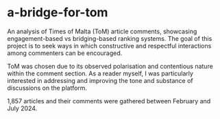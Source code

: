 # a-bridge-for-tom

An analysis of Times of Malta (ToM) article comments, showcasing engagement-based vs bridging-based ranking systems. The goal of this project is to seek ways in which constructive and respectful interactions among commenters can be encouraged.

ToM was chosen due to its observed polarisation and contentious nature within the comment section. As a reader myself, I was particularly interested in addressing and improving the tone and substance of discussions on the platform.

1,857 articles and their comments were gathered between February and July 2024.